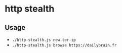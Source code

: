 # http stealth


## Usage

* `./http-stealth.js new-tor-ip`
* `./http-stealth.js browse https://dailybrain.fr`


